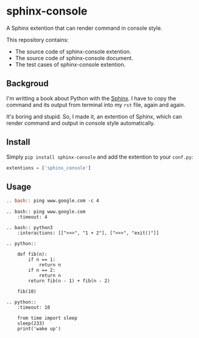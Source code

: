 # sphinx-console

A Sphinx extention that can render command in console style.

This repository contains:

- The source code of sphinx-console extention.
- The source code of sphinx-console document.
- The test cases of sphinx-console extention.

## Backgroud

I'm writting a book about Python with the [Sphinx](https://www.sphinx-doc.org/en/master/). I have to copy the command and its output from terminal into my `rst` file, again and again.

It's boring and stupid. So, I made it, an extention of Sphinx, which can render command and output in console style automatically.

## Install 

Simply `pip install sphinx-console` and add the extention to your `conf.py`:

``` python
extentions = ['sphinx_console']
```

## Usage

``` rst
.. bash:: ping www.google.com -c 4
```

```
.. bash:: ping www.google.com
    :timeout: 4
```

```
.. bash:: python3
    :interactions: [[">>>", "1 + 2"], [">>>", "exit()"]]
```

```
.. python::

    def fib(n):
        if n == 1:
            return n
        if n == 2:
            return n
        return fib(n - 1) + fib(n - 2)

    fib(10)
```

```
.. python::
    :timeout: 10

    from time import sleep
    sleep(233)
    print('wake up')
```
